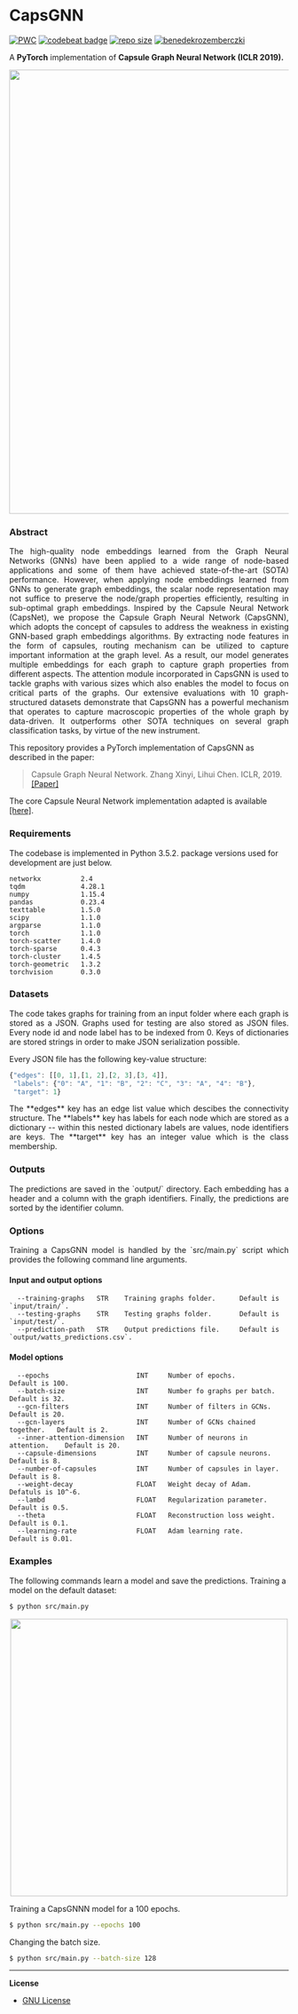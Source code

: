 CapsGNN 
============================
[![PWC](https://img.shields.io/endpoint.svg?url=https://paperswithcode.com/badge/capsule-graph-neural-network/graph-classification-on-re-m5k)](https://paperswithcode.com/sota/graph-classification-on-re-m5k?p=capsule-graph-neural-network) [![codebeat badge](https://codebeat.co/badges/997ee932-5f6e-4131-a919-d39a3641e2f3)](https://codebeat.co/projects/github-com-benedekrozemberczki-capsgnn-master) [![repo size](https://img.shields.io/github/repo-size/benedekrozemberczki/CapsGNN.svg)](https://github.com/benedekrozemberczki/CapsGNN/archive/master.zip) [![benedekrozemberczki](https://img.shields.io/twitter/follow/benrozemberczki?style=social&logo=twitter)](https://twitter.com/intent/follow?screen_name=benrozemberczki)

A **PyTorch** implementation of **Capsule Graph Neural Network (ICLR 2019).**
<p align="center">
  <img width="800" src="CapsGNN.jpg">
</p>
  
### Abstract
<p align="justify">
The high-quality node embeddings learned from the Graph Neural Networks (GNNs) have been applied to a wide range of node-based applications and some of them have achieved state-of-the-art (SOTA) performance. However, when applying node embeddings learned from GNNs to generate graph embeddings, the scalar node representation may not suffice to preserve the node/graph properties efficiently, resulting in sub-optimal graph embeddings. Inspired by the Capsule Neural Network (CapsNet), we propose the Capsule Graph Neural Network (CapsGNN), which adopts the concept of capsules to address the weakness in existing GNN-based graph embeddings algorithms. By extracting node features in the form of capsules, routing mechanism can be utilized to capture important information at the graph level. As a result, our model generates multiple embeddings for each graph to capture graph properties from different aspects. The attention module incorporated in CapsGNN is used to tackle graphs with various sizes which also enables the model to focus on critical parts of the graphs. Our extensive evaluations with 10 graph-structured datasets demonstrate that CapsGNN has a powerful mechanism that operates to capture macroscopic properties of the whole graph by data-driven. It outperforms other SOTA techniques on several graph classification tasks, by virtue of the new instrument.</p>

This repository provides a PyTorch implementation of CapsGNN as described in the paper:

> Capsule Graph Neural Network.
> Zhang Xinyi, Lihui Chen.
> ICLR, 2019.
> [[Paper]](https://openreview.net/forum?id=Byl8BnRcYm)

The core Capsule Neural Network implementation adapted is available [[here]](https://github.com/timomernick/pytorch-capsule).

### Requirements
The codebase is implemented in Python 3.5.2. package versions used for development are just below.
```
networkx          2.4
tqdm              4.28.1
numpy             1.15.4
pandas            0.23.4
texttable         1.5.0
scipy             1.1.0
argparse          1.1.0
torch             1.1.0
torch-scatter     1.4.0
torch-sparse      0.4.3
torch-cluster     1.4.5
torch-geometric   1.3.2
torchvision       0.3.0
```
### Datasets
<p align="justify">
The code takes graphs for training from an input folder where each graph is stored as a JSON. Graphs used for testing are also stored as JSON files. Every node id and node label has to be indexed from 0. Keys of dictionaries are stored strings in order to make JSON serialization possible.</p>

Every JSON file has the following key-value structure:

```javascript
{"edges": [[0, 1],[1, 2],[2, 3],[3, 4]],
 "labels": {"0": "A", "1": "B", "2": "C", "3": "A", "4": "B"},
 "target": 1}
```
<p align="justify">
The **edges** key has an edge list value which descibes the connectivity structure. The **labels** key has labels for each node which are stored as a dictionary -- within this nested dictionary labels are values, node identifiers are keys. The **target** key has an integer value which is the class membership.</p>

### Outputs
<p align="justify">
The predictions are saved in the `output/` directory. Each embedding has a header and a column with the graph identifiers. Finally, the predictions are sorted by the identifier column.</p>

### Options
<p align="justify">
Training a CapsGNN model is handled by the `src/main.py` script which provides the following command line arguments.</p>

#### Input and output options
```
  --training-graphs   STR    Training graphs folder.      Default is `input/train/`.
  --testing-graphs    STR    Testing graphs folder.       Default is `input/test/`.
  --prediction-path   STR    Output predictions file.     Default is `output/watts_predictions.csv`.
```
#### Model options
```
  --epochs                      INT     Number of epochs.                  Default is 100.
  --batch-size                  INT     Number fo graphs per batch.        Default is 32.
  --gcn-filters                 INT     Number of filters in GCNs.         Default is 20.
  --gcn-layers                  INT     Number of GCNs chained together.   Default is 2.
  --inner-attention-dimension   INT     Number of neurons in attention.    Default is 20.  
  --capsule-dimensions          INT     Number of capsule neurons.         Default is 8.
  --number-of-capsules          INT     Number of capsules in layer.       Default is 8.
  --weight-decay                FLOAT   Weight decay of Adam.              Defatuls is 10^-6.
  --lambd                       FLOAT   Regularization parameter.          Default is 0.5.
  --theta                       FLOAT   Reconstruction loss weight.        Default is 0.1.
  --learning-rate               FLOAT   Adam learning rate.                Default is 0.01.
```
### Examples
The following commands learn a model and save the predictions. Training a model on the default dataset:
```sh
$ python src/main.py
```
<p align="center">
  <img width="500" src="capsgnn.gif">
</p>

Training a CapsGNNN model for a 100 epochs.
```sh
$ python src/main.py --epochs 100
```

Changing the batch size.

```sh
$ python src/main.py --batch-size 128
```
----------------------

**License**

- [GNU License](https://github.com/benedekrozemberczki/CapsGNN/blob/master/LICENSE)
